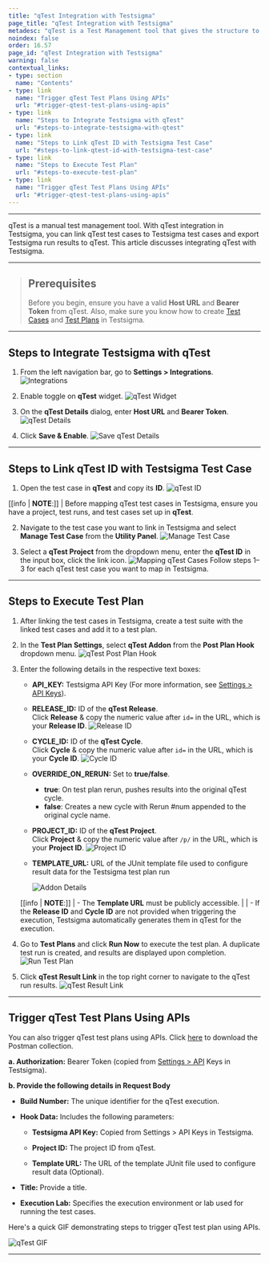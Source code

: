 ```yaml
---
title: "qTest Integration with Testsigma"
page_title: "qTest Integration with Testsigma"
metadesc: "qTest is a Test Management tool that gives the structure to organize, plan, and report the progress of testing. Learn how to integrate qTest with Testsigma Application"
noindex: false
order: 16.57
page_id: "qTest Integration with Testsigma"
warning: false
contextual_links:
- type: section
  name: "Contents"
- type: link
  name: "Trigger qTest Test Plans Using APIs"
  url: "#trigger-qtest-test-plans-using-apis"
- type: link
  name: "Steps to Integrate Testsigma with qTest"
  url: "#steps-to-integrate-testsigma-with-qtest"
- type: link
  name: "Steps to Link qTest ID with Testsigma Test Case"
  url: "#steps-to-link-qtest-id-with-testsigma-test-case"
- type: link
  name: "Steps to Execute Test Plan"
  url: "#steps-to-execute-test-plan"
- type: link
  name: "Trigger qTest Test Plans Using APIs"
  url: "#trigger-qtest-test-plans-using-apis"
---
```


---

qTest is a manual test management tool. With qTest integration in Testsigma, you can link qTest test cases to Testsigma test cases and export Testsigma run results to qTest. This article discusses integrating qTest with Testsigma. 

---

> ## **Prerequisites**
>
> 
> Before you begin, ensure you have a valid **Host URL** and **Bearer Token** from qTest. Also, make sure you know how to create [Test Cases](https://testsigma.com/docs/test-cases/manage/add-edit-delete/) and [Test Plans](https://testsigma.com/docs/test-management/test-plans/overview/) in Testsigma.

---

## **Steps to Integrate Testsigma with qTest**

1. From the left navigation bar, go to **Settings > Integrations**.
   ![Integrations](https://s3.amazonaws.com/static-docs.testsigma.com/new_images/projects/applications/TestRail_Navigation.png)

2. Enable toggle on **qTest** widget.
   ![qTest Widget](https://s3.amazonaws.com/static-docs.testsigma.com/new_images/projects/applications/qTest_Widget.png)

3. On the **qTest Details** dialog, enter **Host URL** and **Bearer Token**.
   ![qTest Details](https://s3.amazonaws.com/static-docs.testsigma.com/new_images/projects/applications/qTest_Details.png)

4. Click **Save & Enable**.
   ![Save qTest Details](https://s3.amazonaws.com/static-docs.testsigma.com/new_images/projects/applications/qTest_Details_Save.png)

---


## **Steps to Link qTest ID with Testsigma Test Case**

1. Open the test case in **qTest** and copy its **ID**.
   ![qTest ID](https://s3.amazonaws.com/static-docs.testsigma.com/new_images/projects/applications/TestCase_ID_Qtest.png)

[[info | **NOTE**:]]
| Before mapping qTest test cases in Testsigma, ensure you have a project, test runs, and test cases set up in **qTest**.

2. Navigate to the test case you want to link in Testsigma and select **Manage Test Case** from the **Utility Panel**.
   ![Manage Test Case](https://s3.amazonaws.com/static-docs.testsigma.com/new_images/projects/applications/Manage_TestCase_UtilityPanel.png)


3. Select a **qTest Project** from the dropdown menu, enter the **qTest ID** in the input box, click the link icon. 
   ![Mapping qTest Cases](https://s3.amazonaws.com/static-docs.testsigma.com/new_images/projects/applications/Mapping_qTest_TestCase.png)
   Follow steps 1–3 for each qTest test case you want to map in Testsigma.


---


## **Steps to Execute Test Plan**


1. After linking the test cases in Testsigma, create a test suite with the linked test cases and add it to a test plan.

2. In the **Test Plan Settings**, select **qTest Addon** from the **Post Plan Hook** dropdown menu.
   ![qTest Post Plan Hook](https://s3.amazonaws.com/static-docs.testsigma.com/new_images/projects/applications/Post_Plan_Hook_qTest.png)

3. Enter the following details in the respective text boxes:
   - **API_KEY:** Testsigma API Key (For more information, see [Settings > API Keys](https://testsigma.com/docs/configuration/api-keys/)).
   
   - **RELEASE_ID:** ID of the **qTest Release**.<br>
     Click **Release** & copy the numeric value after `id=` in the URL, which is your **Release ID**.
     ![Release ID](https://s3.amazonaws.com/static-docs.testsigma.com/new_images/projects/applications/ReleaseID_qTest.png)
   
   - **CYCLE_ID:** ID of the **qTest Cycle**.<br>
     Click **Cycle** & copy the numeric value after `id=` in the URL, which is your **Cycle ID**.
     ![Cycle ID](https://s3.amazonaws.com/static-docs.testsigma.com/new_images/projects/applications/CycleID_qTest.png)
   
   - **OVERRIDE\_ON\_RERUN:** Set to **true/false**.
      - **true**: On test plan rerun, pushes results into the original qTest cycle.
      - **false**: Creates a new cycle with Rerun #num appended to the original cycle name.
   
   - **PROJECT_ID:** ID of the **qTest Project**.<br>
     Click **Project** & copy the numeric value after `/p/` in the URL, which is your **Project ID**.
     ![Project ID](https://s3.amazonaws.com/static-docs.testsigma.com/new_images/projects/applications/ProjectID_qTest.png)
   
   - **TEMPLATE_URL:** URL of the JUnit template file used to configure result data for the Testsigma test plan run 
  
     ![Addon Details](https://s3.amazonaws.com/static-docs.testsigma.com/new_images/projects/applications/Addon_Details_qTest.png)

    [[info | **NOTE**:]]
    | - The **Template URL** must be publicly accessible.
    | 
    | - If the **Release ID** and **Cycle ID** are not provided when triggering the execution, Testsigma automatically generates them in qTest for the execution.

4. Go to **Test Plans** and click **Run Now** to execute the test plan. A duplicate test run is created, and results are displayed upon completion.
   ![Run Test Plan](https://s3.amazonaws.com/static-docs.testsigma.com/new_images/projects/applications/Run_qTest_Plan.png)

5. Click **qTest Result Link** in the top right corner to navigate to the qTest run results.
   ![qTest Result Link](https://s3.amazonaws.com/static-docs.testsigma.com/new_images/projects/applications/qTest_Result_Link.png)


---


## **Trigger qTest Test Plans Using APIs**

You can also trigger qTest test plans using APIs. Click [here](https://s3.amazonaws.com/static-docs.testsigma.com/new_images/projects/applications/TR_QT.postman_collection.json.zip) to download the Postman collection.


**a. Authorization:** Bearer Token (copied from [Settings > API](https://testsigma.com/docs/configuration/api-keys/) Keys in Testsigma).

**b. Provide the following details in Request Body**
   
   - **Build Number:** The unique identifier for the qTest execution.
   
   - **Hook Data:** Includes the following parameters:
      
      - **Testsigma API Key:** Copied from Settings > API Keys in Testsigma.
      
      - **Project ID:** The project ID from qTest.
      
      - **Template URL:** The URL of the template JUnit file used to configure result data (Optional).
   
   - **Title:** Provide a title.
   
   - **Execution Lab:** Specifies the execution environment or lab used for running the test cases.

Here's a quick GIF demonstrating steps to trigger qTest test plan using APIs.

![qTest GIF](https://s3.amazonaws.com/static-docs.testsigma.com/new_images/projects/applications/qTest_CICD.gif)

---